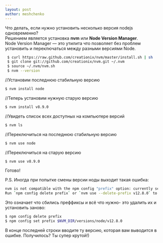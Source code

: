 ```yaml
---
layout: post
author: meshchenko
---
```

Что делать, если нужно установить несколько версия nodejs одновременно?  
Решением является установка **nvm** или **Node Version Manager**.  
Node Version Manager — это утилита что позволяет без проблем установить и переключаться между разными версиями Node.

```bash
 $ curl https://raw.github.com/creationix/nvm/master/install.sh | sh
 $ git clone git://github.com/creationix/nvm.git ~/.nvm
 $ source ~/.nvm/nvm.sh
 $ nvm --version
 ```
 //Установим последнюю стабильную версию
 ```bash
 $ nvm install node
 ```
 //Теперь установим нужную старую версию
 ```bash
 $ nvm install v8.9.0
 ```
 //Увидеть список всех доступных на компьютере версий
 ```bash
 $ nvm ls
  ```
 //Переключиться на последнюю стабильную версию
 ```bash
 $ nvm use node
 ```
 //Переключиться на старую версию
 ```bash
 $ nvm use v8.9.0
 ```
 Готово!
 
 P.S.
 Иногда при попытке смены версии ноды выходит такая ошибка:
```bash
nvm is not compatible with the npm config "prefix" option: currently set to "/usr/local"
Run `npm config delete prefix` or `nvm use --delete-prefix v12.8.0` to unset it.
```
Это означает что сбились преффиксы и всё что нужно- это удалить их и установить заново:
```bash
$ npm config delete prefix 
$ npm config set prefix $NVM_DIR/versions/node/v12.8.0
```
В конце последней строки вводите ту версию, которая вам выводится в ошибке. Получилось? Ты супер крутой!)
